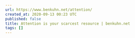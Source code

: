 ```yaml
---
url: https://www.benkuhn.net/attention/
created_at: 2020-09-13 00:23 UTC
published: false
title: Attention is your scarcest resource | benkuhn.net
tags: []
---
```



